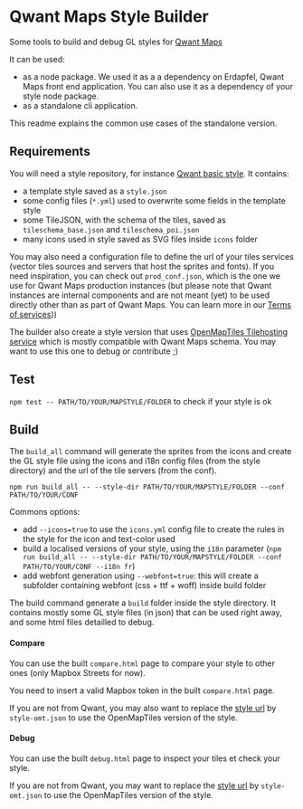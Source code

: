 # Qwant Maps Style Builder

Some tools to build and debug GL styles for [Qwant Maps](https://github.com/QwantResearch/QwantMaps)

It can be used:

* as a node package. We used it as a a dependency on Erdapfel, Qwant Maps front end application. You can also use it as a dependency of your style node package.
* as a standalone cli application.

This readme explains the common use cases of the standalone version.

## Requirements

You will need a style repository, for instance [Qwant basic style](https://github.com/QwantResearch/qwant-basic-gl-style).
It contains:
  - a template style saved as a `style.json`
  - some config files (`*.yml`) used to overwrite some fields in the template style
  - some TileJSON, with the schema of the tiles, saved as `tileschema_base.json` and  `tileschema_poi.json`
  - many icons used in style saved as SVG files inside `icons` folder

You may also need a configuration file to define the url of your tiles services (vector tiles sources and servers that host the sprites and fonts). If you need inspiration, you can check out `prod_conf.json`, which is the one we use for Qwant Maps production instances (but please note that Qwant instances are internal components and are not meant (yet) to be used directly other than as part of Qwant Maps. You can learn more in our [Terms of services](https://about.qwant.com/fr/legal/cgu/qwant-maps/)))

The builder also create a style version that uses [OpenMapTiles Tilehosting service](https://www.maptiler.com/) which is mostly compatible with Qwant Maps schema. You may want to use this one to debug or contribute ;)

## Test
`npm test -- PATH/TO/YOUR/MAPSTYLE/FOLDER` to check if your style is ok

## Build

The `build_all` command will generate the sprites from the icons and create the GL style file using the icons and i18n config files (from the style directory) and the url of the tile servers (from the conf).

`npm run build_all -- --style-dir PATH/TO/YOUR/MAPSTYLE/FOLDER --conf PATH/TO/YOUR/CONF`

Commons options:
* add `--icons=true` to use the `icons.yml` config file to create the rules in the style for the icon and text-color used
* build a localised versions of your style, using the `i18n` parameter (`npm run build_all -- --style-dir PATH/TO/YOUR/MAPSTYLE/FOLDER --conf PATH/TO/YOUR/CONF --i18n fr`)
* add webfont generation using `--webfont=true`: this will create a subfolder containing webfont (css + ttf + woff) inside build folder

The build command generate a `build` folder inside the style directory. It contains mostly some GL style files (in json) that can be used right away, and some html files detailled to debug.

#### Compare
You can use the built `compare.html` page to compare your style to other ones (only Mapbox Streets for now).

You need to insert a valid Mapbox token in the built `compare.html` page.

If you are not from Qwant, you may also want to replace the [style url](https://github.com/QwantResearch/map-style-builder/blob/master/compare.html#L81) by `style-omt.json` to use the OpenMapTiles version of the style.


#### Debug

You can use the built `debug.html` page to inspect your tiles et check your style.

If you are not from Qwant, you may want to replace the [style url](https://github.com/QwantResearch/map-style-builder/blob/master/debug.html#L35) by `style-omt.json` to use the OpenMapTiles version of the style.
